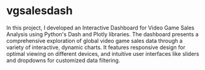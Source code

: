 # vgsalesdash

In this project, I developed an Interactive Dashboard for Video Game Sales Analysis using Python's Dash and Plotly libraries. The dashboard presents a comprehensive exploration of global video game sales data through a variety of interactive, dynamic charts. It features responsive design for optimal viewing on different devices, and intuitive user interfaces like sliders and dropdowns for customized data filtering.
